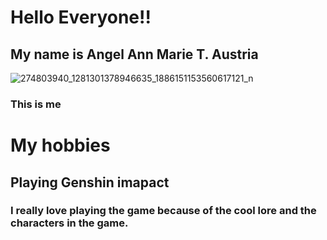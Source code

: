 # Hello Everyone!!
## My name is Angel Ann Marie T. Austria

![274803940_1281301378946635_1886151153560617121_n](https://user-images.githubusercontent.com/102704355/161384257-bce9aa63-2c48-449e-b49f-1d519e289e1c.jpg)
### This is me

# My hobbies
## Playing Genshin imapact
### I really love playing the game because of the cool lore and the characters in the game.
